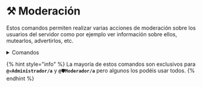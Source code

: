 # ⚒ Moderación

Estos comandos permiten realizar varias acciones de moderación sobre los usuarios del servidor como por ejemplo ver información sobre ellos, mutearlos, advertirlos, etc.

<details>

<summary>Comandos</summary>

* [**`Usuario > Aplicaciones > Info`**](usuario-greater-than-aplicaciones-greater-than-info.md)
* [**`/usuario info`**](usuario-info.md)
* [**`/usuario advertencias advertir`**](usuario-advertencias-advertir.md)
* [**`/usuario advertencias desadvertir`**](usuario-advertencias-desadvertir.md)
* [**`/usuario notas añadir`**](usuario-notas-anadir.md)
* [**`/usuario notas eliminar`**](usuario-notas-eliminar.md)
* [**`/usuario muteos mutear`**](usuario-muteos-mutear.md)
* [**`/usuario muteos desmutear`**](usuario-muteos-desmutear.md)

</details>

{% hint style="info" %}
La mayoría de estos comandos son exclusivos para **`@⚒️Administrador/a`** y  **`@🛡️Moderador/a`** pero algunos los podéis usar todos.
{% endhint %}
